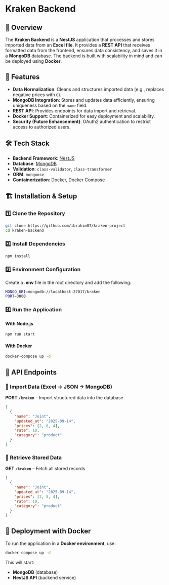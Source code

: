 # Kraken Backend

## 📌 Overview
The **Kraken Backend** is a **NestJS** application that processes and stores imported data from an **Excel file**. It provides a **REST API** that receives formatted data from the frontend, ensures data consistency, and saves it in a **MongoDB** database. The backend is built with scalability in mind and can be deployed using **Docker**.

## 🚀 Features
- **Data Normalization**: Cleans and structures imported data (e.g., replaces negative prices with `0`).
- **MongoDB Integration**: Stores and updates data efficiently, ensuring uniqueness based on the `name` field.
- **REST API**: Provides endpoints for data import and retrieval.
- **Docker Support**: Containerized for easy deployment and scalability.
- **Security (Future Enhancement)**: OAuth2 authentication to restrict access to authorized users.

## 🛠️ Tech Stack
- **Backend Framework**: [NestJS](https://nestjs.com/)
- **Database**: [MongoDB](https://www.mongodb.com/)
- **Validation**: `class-validator`, `class-transformer`
- **ORM**: `mongoose`
- **Containerization**: Docker, Docker Compose

## 🏗️ Installation & Setup

### 1️⃣ Clone the Repository
```sh
git clone https://github.com/ibrahim87/kraken-project
cd kraken-backend
```

### 2️⃣ Install Dependencies
```sh
npm install
```

### 3️⃣ Environment Configuration
Create a **.env** file in the root directory and add the following:
```sh
MONGO_URI=mongodb://localhost:27017/kraken
PORT=3000
```

### 4️⃣ Run the Application
#### With Node.js
```sh
npm run start
```
#### With Docker
```sh
docker-compose up -d
```

## 🔗 API Endpoints
### 📌 Import Data (Excel -> JSON -> MongoDB)
**POST `/kraken`** – Import structured data into the database
```json
[
  {
    "name": "Joint",
    "updated_at": "2025-09-14",
    "prices": [2, 8, 4],
    "rate": 10,
    "category": "product"
  }
]
```

### 📌 Retrieve Stored Data
**GET `/kraken`** – Fetch all stored records
```json
[
  {
    "name": "Joint",
    "updated_at": "2025-09-14",
    "prices": [2, 8, 4],
    "rate": 10,
    "category": "product"
  }
]
```

## 🐳 Deployment with Docker
To run the application in a **Docker environment**, use:
```sh
docker-compose up -d
```
This will start:
- **MongoDB** (database)
- **NestJS API** (backend service)


